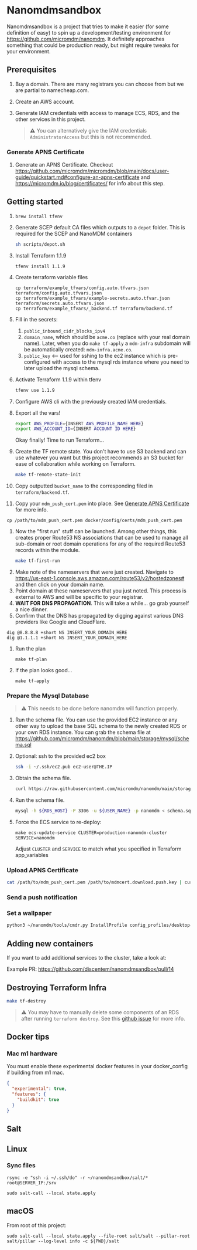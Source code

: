 # Nanomdmsandbox

Nanomdmsandbox is a project that tries to make it easier (for some definition of easy) to spin up a development/testing environment for https://github.com/micromdm/nanomdm. It definitely approaches something that could be production ready, but might require tweaks for your environment. 

## Prerequisites

1. Buy a domain. There are many registrars you can choose from but we are partial to namecheap.com.
1. Create an AWS account.
1. Generate IAM credentials with access to manage ECS, RDS, and the other services in this project. 

    > :warning: You can alternatively give the IAM credentials `AdministratorAccess` but this is not recommended.

### Generate APNS Certificate

1. Generate an APNS Certificate. Checkout https://github.com/micromdm/micromdm/blob/main/docs/user-guide/quickstart.md#configure-an-apns-certificate and https://micromdm.io/blog/certificates/ for info about this step.

## Getting started

1. `brew install tfenv`
1. Generate SCEP default CA files which outputs to a `depot` folder. This is required for the SCEP and NanoMDM containers
    ```bash
    sh scripts/depot.sh
    ```
1. Install Terraform 1.1.9 

    `tfenv install 1.1.9`

1. Create terraform variable files
    ```
    cp terraform/example_tfvars/config.auto.tfvars.json terraform/config.auto.tfvars.json
    cp terraform/example_tfvars/example-secrets.auto.tfvar.json terraform/secrets.auto.tfvars.json
    cp terraform/example_tfvars/_backend.tf terraform/backend.tf
    ```
1. Fill in the secrets:
    1. `public_inbound_cidr_blocks_ipv4`
    1. `domain_name`, which should be `acme.co` (replace with your real domain name). Later, when you do `make tf-apply` a `mdm-infra` subdomain will be automatically created: `mdm-infra.acme.co`.
    1. `public_key` <-- used for sshing to the ec2 instance which is pre-configured with access to the mysql rds instance where you need to later upload the mysql schema.
1. Activate Terraform 1.1.9 within tfenv
    ```bash
    tfenv use 1.1.9
    ```
1. Configure AWS cli with the previously created IAM credentials.
1. Export all the vars!

    ```bash
    export AWS_PROFILE={INSERT AWS_PROFILE_NAME HERE}
    export AWS_ACCOUNT_ID={INSERT ACCOUNT ID HERE}
    ```

    Okay finally! Time to run Terraform...

1. Create the TF remote state. You don't have to use S3 backend and can use whatever you want but this project recommends an S3 bucket for ease of collaboration while working on Terraform.
    ```bash
    make tf-remote-state-init
    ```
1. Copy outputted `bucket_name` to the corresponding filed in `terraform/backend.tf`.

1. Copy your `mdm_push_cert.pem` into place. See [Generate APNS Certificate](#generate-apns-certificate) for more info.

```shell
cp /path/to/mdm_push_cert.pem docker/config/certs/mdm_push_cert.pem
```

1. Now the "first run" stuff can be launched. Among other things, this creates proper Route53 NS associations that can be used to manage all sub-domain or root domain operations for any of the required Route53 records within the module. 
    ```bash
    make tf-first-run
    ```
1. Make note of the nameservers that were just created. Navigate to https://us-east-1.console.aws.amazon.com/route53/v2/hostedzones# and then click on your domain name.
1. Point domain at these nameservers that you just noted. This process is external to AWS and will be specific to your registrar.
1. **WAIT FOR DNS PROPAGATION**. This will take a while... go grab yourself a nice dinner.
1. Confirm that the DNS has propagated by digging against various DNS providers like Google and CloudFlare. 

```shell
dig @8.8.8.8 +short NS INSERT_YOUR_DOMAIN_HERE
dig @1.1.1.1 +short NS INSERT_YOUR_DOMAIN_HERE
```

1. Run the plan
    ```
    make tf-plan
    ```
1. If the plan looks good... 
    ```
    make tf-apply
    ```

### Prepare the Mysql Database 

> :warning: This needs to be done before nanomdm will function properly.

1. Run the schema file. You can use the provided EC2 instance or any other way to upload the base SQL schema to the newly created RDS or your own RDS instance. You can grab the schema file at https://github.com/micromdm/nanomdm/blob/main/storage/mysql/schema.sql

1. Optional: ssh to the provided ec2 box

    ```bash
    ssh -i ~/.ssh/ec2.pub ec2-user@THE.IP
    ```

1. Obtain the schema file.

    ```bash
    curl https://raw.githubusercontent.com/micromdm/nanomdm/main/storage/mysql/schema.sql -o schema.sql
    ```

1. Run the schema file.

    ```bash
    mysql -h ${RDS_HOST} -P 3306 -u ${USER_NAME} -p nanomdm < schema.sql
    ```

1. Force the ECS service to re-deploy:
      
      ```
      make ecs-update-service CLUSTER=production-nanomdm-cluster SERVICE=nanomdm
      ```
    Adjust `CLUSTER` and `SERVICE` to match what you specified in Terraform app_variables

### Upload APNS Certificate

```bash
cat /path/to/mdm_push_cert.pem /path/to/mdmcert.download.push.key | curl -T - -u nanomdm:nanomdm 'https://mdm-infra.acme.co/v1/pushcert'
```

### Send a push notification

### Set a wallpaper

```bash
python3 ~/nanomdm/tools/cmdr.py InstallProfile config_profiles/desktop-setting.mobileconfig | curl -T - -u nanomdm:nanomdm 'https://mdm-infra.acme.co/v1/enqueue/UUID_GOES_HERE'
```

## Adding new containers

If you want to add additional services to the cluster, take a look at:

Example PR: https://github.com/discentem/nanomdmsandbox/pull/14

## Destroying Terraform Infra

```bash
make tf-destroy
```

> :warning: You may have to manually delete some components of an RDS after running `terraform destroy`. See this [github issue](https://github.com/hashicorp/terraform-provider-aws/issues/4597#issuecomment-912910432) for more info.

## Docker tips

### Mac m1 hardware
You must enable these experimental docker features in your docker_config if building from m1 mac.

```json
{
  "experimental": true,
  "features": {
    "buildkit": true
  }
}
```

## Salt

## Linux 

### Sync files

```
rsync -e "ssh -i ~/.ssh/do" -r ~/nanomdmsandbox/salt/* root@SERVER_IP:/srv
```

```shell
sudo salt-call --local state.apply
```

## macOS

From root of this project:

```shell
sudo salt-call --local state.apply --file-root salt/salt --pillar-root salt/pillar --log-level info -c ${PWD}/salt
```
